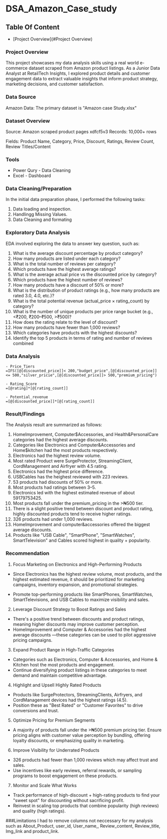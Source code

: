 # DSA_Amazon_Case_study

## Table Of Content
- [Project Overview](#Project Overview)

### Project Overview
This project showcases my data analysis skills using a real world e-commerce dataset scraped from Amazon product listings. As a Junior Data Analyst at RetailTech Insights, I explored product details and customer engagement data to extract valuable insights that inform product strategy, marketing decisions, and customer satisfaction.

### Data Source
Amazon Data: The primary dataset is "Amazon case Study.xlsx"

### Dataset Overview
Source: Amazon scraped product pages
xdfcf5v3
Records: 10,000+ rows

Fields: Product Name, Category, Price, Discount, Ratings, Review Count, Review Titles/Content

### Tools
- Power Qury - Data Cleaning
- Excel - Dashboard

### Data Cleaning/Preparation
In the initial data preparation phase, I performed the following tasks:
1. Data loading and inspection.
2. Handlingg Missing Values.
3. Data Cleaning and formating

### Exploratory Data  Analysis
EDA involved exploring the data to answer key question, such as:

1.	What is the average discount percentage by product category? 
2.	How many products are listed under each category? 
3.	What is the total number of reviews per category?  
4.	Which products have the highest average ratings? 
5.	What is the average actual price vs the discounted price by category? 
6.	Which products have the highest number of reviews? 
7.	How many products have a discount of 50% or more? 
8.	What is the distribution of product ratings (e.g., how many products are rated 3.0, 
4.0, etc.)? 
9.	What is the total potential revenue (actual_price × rating_count) by category? 
10.	What is the number of unique products per price range bucket (e.g., <₹200, ₹200–₹500, >₹500)? 
11.	How does the rating relate to the level of discount? 
12.	How many products have fewer than 1,000 reviews? 
13.	Which categories have products with the highest discounts? 
14.	Identify the top 5 products in terms of rating and number of reviews combined

### Data Analysis
```Excel
- Price_Tiers
=IFS([@[discounted_price]]< 200,"budget_price",[@[discounted_price]] <= 500,"silver_pricie",[@[discounted_price]]> 500,"premium_pricing")

- Rating_Score
=[@rating]*[@[rating_count]]

- Potential_revenue
=[@[discounted_price]]*[@[rating_count]]
```

### Result/Findings
The Analysis result are summarized as follows:
1. HomeImprovement, Computer$Accessories, and Health&PersonalCare categories had the highest average discounts.
2. Categories like Electronics and Computer&Accessories and Home$kitchen had the most products respectively.
3. Electronics had the highest review volume.
4. Most rated Product were SurgeProtector, StreamingClient, CordManagement and Airfryer with 4.5 rating.
5. Electronics had the highest price difference.
6. USBCables has the heighest reviewed with 223 reviews.
7. 53 products had discounts of 50% or more.
8. Most products had ratings between 3–5.
9. Electronics led with the highest estimated revenue of about 59179753425.
10. Most products fall under the premium_pricing in the >₦500 tier.
11. There is a slight positive trend between discount and product rating, highly discounted products tend to receive higher ratings.
12. 326 products had under 1,000 reviews.
13. HomeImprovement and computer&accessories offered the biggest average discounts.
14. Products like "USB Cable", "SmartPhone", "SmartWatches", SmartTelevision" and Cables scored highest in quality + popularity.

### Recommendation
1. Focus Marketing on Electronics and High-Performing Products
- Since Electronics has the highest review volume, most products, and the highest estimated revenue, it should be prioritized for marketing campaigns, inventory expansion, and promotional strategies.

- Promote top-performing products like SmartPhones, SmartWatches, SmartTelevisions, and USB Cables to maximize visibility and sales.

2. Leverage Discount Strategy to Boost Ratings and Sales
- There's a positive trend between discounts and product ratings, meaning higher discounts may improve customer perception.
- HomeImprovement and Computer & Accessories had the highest average discounts —these categories can be used to pilot aggressive pricing campaigns.

3. Expand Product Range in High-Traffic Categories
- Categories such as Electronics, Computer & Accessories, and Home & Kitchen host the most products and engagement.
- Continue diversifying product listings in these categories to meet demand and maintain competitive advantage.

4. Highlight and Upsell Highly Rated Products
- Products like SurgeProtectors, StreamingClients, Airfryers, and CordManagement devices had the highest ratings (4.5).
- Position these as "Best Rated" or "Customer Favorites" to drive conversions and trust.

5. Optimize Pricing for Premium Segments
- A majority of products fall under the >₦500 premium pricing tier. Ensure pricing aligns with customer value perception by bundling, offering loyalty discounts, or emphasizing quality in marketing.

6. Improve Visibility for Underrated Products
- 326 products had fewer than 1,000 reviews which may affect trust and sales.
- Use incentives like early reviews, referral rewards, or sampling programs to boost engagement on these products.

7. Monitor and Scale What Works
- Track performance of high-discount + high-rating products to find your "sweet spot" for discounting without sacrificing profit.
- Reinvest in scaling top products that combine popularity (high reviews) and quality (high ratings).

###Limitations
I had to remove columns not neccessary for my analysis such as About_Product, user_id, User_name,, Review_content, Review_title, Img_link and product_link. 




  
